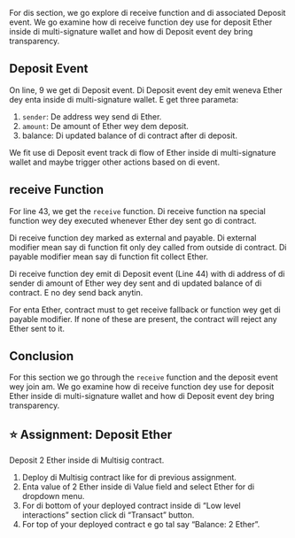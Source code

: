 For dis section, we go explore di receive function and di associated Deposit event. We go examine how di receive function dey use for deposit Ether inside di multi-signature wallet and how di Deposit event dey bring transparency.

## Deposit Event

On line, 9 we get di Deposit event. Di Deposit event dey emit weneva Ether dey enta inside di multi-signature wallet. E get three parameta:

1. `sender`: De address wey send di Ether.
2. `amount`: De amount of Ether wey dem deposit.
3. balance: Di updated balance of di contract after di deposit.

We fit use di Deposit event track di flow of Ether inside di multi-signature wallet and maybe trigger other actions based on di event.

## receive Function

For line 43, we get the `receive` function. Di receive function na special function wey dey executed whenever Ether dey sent go di contract.

Di receive function dey marked as external and payable. Di external modifier mean say di function fit only dey called from outside di contract. Di payable modifier mean say di function fit collect Ether.

Di receive function dey emit di Deposit event (Line 44) with di address of di sender di amount of Ether wey dey sent and di updated balance of di contract. E no dey send back anytin.

For enta Ether, contract must to get receive fallback or function wey get di payable modifier. If none of these are present, the contract will reject any Ether sent to it.

## Conclusion

For this section we go through the `receive` function and the deposit event wey join am. We go examine how di receive function dey use for deposit Ether inside di multi-signature wallet and how di Deposit event dey bring transparency.

## ⭐️ Assignment: Deposit Ether

Deposit 2 Ether inside di Multisig contract.

1. Deploy di Multisig contract like for di previous assignment.
2. Enta value of 2 Ether inside di Value field and select Ether for di dropdown menu.
3. For di bottom of your deployed contract inside di “Low level interactions” section click di “Transact” button.
4. For top of your deployed contract e go tal say “Balance: 2 Ether”.